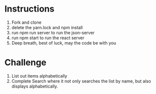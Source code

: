 # Instructions
1. Fork and clone
2. delete the yarn.lock and npm install
3. run npm run server to run the json-server
4. run npm start to run the react server
5. Deep breath, best of luck, may the code be with you

# Challenge

1. List out items alphabetically
2. Complete Search where it not only searches the list by name, but also displays alphabetically.
